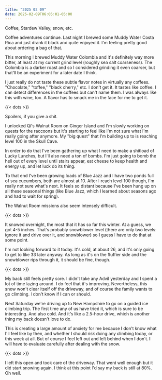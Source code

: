 ```yaml
---
title: "2025 02 09"
date: 2025-02-09T06:05:01-05:00
---
```


Coffee, Stardew Valley, snow, etc.<!--more-->

Coffee adventures continue. Last night I brewed some Muddy Water Costa Rica and
just drank it black and quite enjoyed it. I'm feeling pretty good about ordering
a bag of that.

This morning I brewed Muddy Water Colombia and it's definitely way more bitter,
at least at my current grind level (roughly sea salt coarseness). The Colombia
is a darker roast and so I considered grinding it even coarser, but that'll be
an experiment for a later date I think.

I just really do not taste these subtle flavor notes in virtually any coffees.
"Chocolate," "toffee," "black cherry," etc. I don't get it. It tastes like
coffee. I can detect differences in the coffees but can't name them. I was
always like this with wine, too. A flavor has to smack me in the face for me to
get it.

{{< dots >}}

Spoilers, if you give a shit.

I unlocked Qi's Walnut Room on Ginger Island and I'm slowly working on quests
for the raccoons but it's starting to feel like I'm not sure what I'm really
going after anymore. My "big quest" that I'm building up to is reaching level
100 in the Skull Cave.

In order to do that I've been gathering up what I need to make a shitload of
Lucky Lunches, but I'll also need a ton of bombs. I'm just going to bomb the
hell out of every level until stairs appear, eat cheese to keep health and
energy up, and let luck do its thing.

To that end I've been growing loads of Blue Jazz and I have two ponds full of
sea cucumbers, both are almost at 10. After I reach level 100 though, I'm really
not sure what's next. It feels so distant because I've been hung up on all these
seasonal things (like Blue Jazz, which I learned about seasons ago and had to
wait for spring).

The Walnut Room missions also seem intensely difficult.

{{< dots >}}

It snowed overnight, the most that it has so far this winter. At a guess, we got
4-5 inches. That's probably snowblower level (there are only two levels: ignore
it and drive over it, and snowblower) so I guess I have to do that at some
point.

I'm not looking forward to it today. It's cold, at about 26, and it's only going
to get to like 33 later anyway. As long as it's on the fluffier side and the
snowblower rips through it, it should be fine, though.

{{< dots >}}

My back still feels pretty sore. I didn't take any Advil yesterday and I spent a
lot of time lazing around. I do feel that it's improving. Nevertheless, this
snow won't clear itself off the driveway, and of course the family wants to go
climbing. I don't know if I can or should.

Next Saturday we're driving up to New Hampshire to go on a guided ice climbing
trip. The first time any of us have tried it, which is sure to be interesting.
And also cold. And it's like a 2.5-hour drive, which is another thing my back
doesn't love to do.

This is creating a large amount of anxiety for me because I don't know what I'll
feel like by then, and whether I should risk doing any climbing today, or this
week at all. But of course I feel left out and left behind when I don't. I will
have to evaluate carefully after dealing with the snow.

{{< dots >}}

I left this open and took care of the driveway. That went well enough but it did
start snowing again. I think at this point I'd say my back is still at 80%. Oh well.
